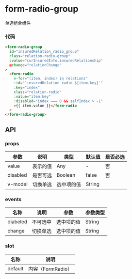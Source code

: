 # form-radio-group

单选组合组件

### 代码

```html
<form-radio-group
  id="insuredRelation_radio_group"
  class="relation-radio-group"
  :value="curInsuredInfo.insuredRelationship"
  @change="relationChange"
>
  <form-radio
    v-for="(item, index) in relations"
    :id="`insuredRelation_radio_${item.key}`"
    :key="index"
    class="relation-radio"
    :value="item.key"
    :disabled="index === 0 && selfIndex > -1"
    >{{ item.value }}</form-radio
  >
</form-radio-group>
```

## API

### props

| 参数     | 说明     | 类型       | 默认值 | 是否必选 |
| -------- | -------- | ---------- | ------ | -------- |
| value    | 表示的值 | Any        | -      | 否       |
| disabled | 是否可选 | Boolean    | false  | 否       |
| v-model  | 切换单选 | 选中项的值 | String |

### events

| 名称     | 说明     | 参数       | 参数类型 |
| -------- | -------- | ---------- | -------- |
| diabeled | 不可选中 | 选中项的值 | String   |
| change   | 切换单选 | 选中项的值 | String   |

### slot

| 名称    | 说明              |
| ------- | ----------------- |
| default | 内容（FormRadio） |
